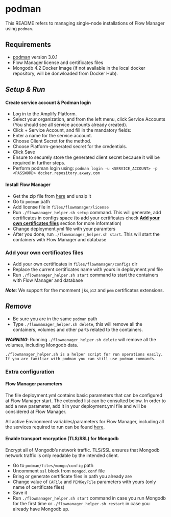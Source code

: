 # podman

This README refers to managing single-node installations of Flow Manager using `podman`.

## Requirements

* [podman](https://podman.io/getting-started/installation) version 3.0.1
* Flow Manager license and certificates files
* Mongodb 4.2 Docker Image (if not available in the local docker repository, will be donwloaded from Docker Hub).

## ***Setup & Run***

#### Create service account & Podman login

* Log in to the Amplify Platform.
* Select your organization, and from the left menu, click Service Accounts (You should see all service accounts already created).
* Click + Service Account, and fill in the mandatory fields:
* Enter a name for the service account.
* Choose Client Secret for the method.
* Choose Platform-generated secret for the credentials.
* Click Save
* Ensure to securely store the generated client secret because it will be required in further steps.
* Perform podman login using:
`podman login -u <SERVICE_ACCOUNT> -p <PASSWORD> docker.repository.axway.com`

#### Install Flow Manager

* Get the zip file from [here](https://github.com/Axway/docker-flowmanager/archive/master.zip) and unzip it
* Go to `podman` path
* Add license file in `files/flowmanager/license`
* Run `./flowmanager_helper.sh setup` command. This will generate, add certificates in configs space (to add your certificates check __[Add your own certificates files](#add-your-own-certificates-files)__ section for more information)
* Change deployment.yml file with your paramters
* After you done, run `./flowmanager_helper.sh start`. This will start the containers with Flow Manager and database

### Add your own certificates files

* Add your own certificates in `files/flowmanager/configs` dir
* Replace the current certificates name with yours in deployment.yml file
* Run `./flowmanager_helper.sh start` command to start the containers with Flow Manager and database

***Note***: We support for the momment `jks`,`p12` and `pem` certificates extensions.

## ***Remove***

* Be sure you are in the same `podman` path
* Type `./flowmanager_helper.sh delete`, this will remove all the containers, volumes and other parts related to the containers.

***WARNING***: Running `./flowmanager_helper.sh delete`  will remove all the volumes, including Mongodb data.

```text
./flowmanager_helper.sh is a helper script for run operations easily. If you are familiar with podman you can still use podman commands.
```

### Extra configuration

#### Flow Manager parameters

The file deployment.yml contains basic parameters that can be configured at Flow Manager start. The extended list can be consulted below. In order to add a new parameter, add it in your deployment.yml file and will be considered at Flow Manager.

All active Environment variables/parameters for Flow Manager, including all the services required to run can be found [here](../docs/README.md).

#### Enable transport encryption (TLS/SSL) for Mongodb

Encrypt all of Mongodb’s network traffic. TLS/SSL ensures that Mongodb network traffic is only readable by the intended client.

* Go to `podman/files/mongo/config` path
* Uncomment `ssl` block from `mongod.conf` file
* Bring or generate certificate files in path you already are
* Change value of `CAFile` and `PEMKeyFile` parameters with yours (only name of certificate files)
* Save it
* Run `./flowmanager_helper.sh start` command in case you run Mongodb for the first time  or `./flowmanager_helper.sh restart` in case you already have Mongodb up.
